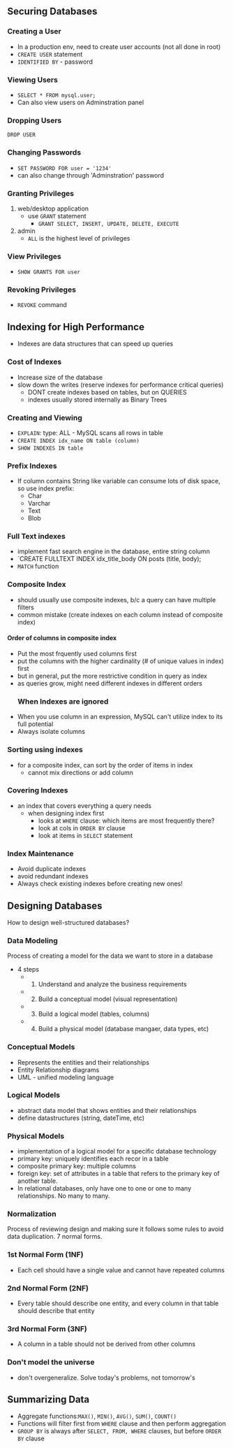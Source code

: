 ## Securing Databases
### Creating a User
- In a production env, need to create user accounts (not all done in root)
- `CREATE USER` statement
- `IDENTIFIED BY` - password
### Viewing Users
- `SELECT * FROM mysql.user;`
- Can also view users on Adminstration panel
### Dropping Users
`DROP USER`
### Changing Passwords
- `SET PASSWORD FOR user = '1234'`
- can also change through 'Adminstration' password
### Granting Privileges
1. web/desktop application
    - use `GRANT` statement
      - `GRANT SELECT, INSERT, UPDATE, DELETE, EXECUTE`
2. admin
   - `ALL` is the highest level of privileges
### View Privileges
- `SHOW GRANTS FOR user`
### Revoking Privileges
- `REVOKE` command
## Indexing for High Performance
- Indexes are data structures that can speed up queries
### Cost of Indexes
- Increase size of the database
- slow down the writes (reserve indexes for performance critical queries)
  - DONT create indexes based on tables, but on QUERIES
  - indexes usually stored internally as Binary Trees
### Creating and Viewing
- `EXPLAIN`: type: ALL - MySQL scans all rows in table
- `CREATE INDEX idx_name ON table (column)`
- `SHOW INDEXES IN table`
### Prefix Indexes
- If column contains String like variable can consume lots of disk space, so use index prefix:
  - Char
  - Varchar
  - Text
  - Blob
### Full Text indexes
- implement fast search engine in the database, entire string column
- `CREATE FULLTEXT INDEX idx_title_body ON posts (title, body);
- `MATCH` function
### Composite Index
- should usually use composite indexes, b/c a query can have multiple filters
- common mistake (create indexes on each column instead of composite index)
#### Order of columns in composite index
- Put the most frquently used columns first
- put the columns with the higher cardinality (# of unique values in index) first
- but in general, put the more restrictive condition in query as index
- as queries grow, might need different indexes in different orders
  ### When Indexes are ignored
- When you use column in an expression, MySQL can't utilize index to its full potential
- Always isolate columns
### Sorting using indexes
- for a composite index, can sort by the order of items in index
  - cannot mix directions or add column
### Covering Indexes
- an index that covers everything a query needs
  - when designing index first
    - looks at `WHERE` clause: which items are most frequently there?
    - look at cols in `ORDER BY` clause
    - look at items in `SELECT` statement
### Index Maintenance
- Avoid duplicate indexes
- avoid redundant indexes
- Always check existing indexes before creating new ones!

## Designing Databases
How to design well-structured databases?
### Data Modeling
Process of creating a model for the data we want to store in a database
- 4 steps
  - 1. Understand and analyze the business requirements
  - 2. Build a conceptual model (visual representation)
  - 3. Build a logical model (tables, columns)
  - 4. Build a physical model (database mangaer, data types, etc)
### Conceptual Models
- Represents the entities and their relationships
- Entity Relationship diagrams
- UML - unified modeling language
### Logical Models
- abstract data model that shows entities and their relationships
- define datastructures (string, dateTime, etc)
### Physical Models
- implementation of a logical model for a specific database technology
- primary key: uniquely identifies each recor in a table
- composite primary key: multiple columns 
- foreign key: set of attributes in a table that refers to the primary key of another table. 
- In relational databases, only have one to one or one to many relationships. No many to many.
### Normalization
Process of reviewing design and making sure it follows some rules to avoid data duplication. 7 normal forms.
### 1st Normal Form (1NF)
- Each cell should have a single value and cannot have repeated columns
### 2nd Normal Form (2NF)
- Every table should describe one entity, and every column in that table should describe that entity
### 3rd Normal Form (3NF)
- A column in a table should not be derived from other columns
### Don't model the universe
- don't overgeneralize. Solve today's problems, not tomorrow's
## Summarizing Data
- Aggregate functions:`MAX()`, `MIN()`, `AVG()`, `SUM()`, `COUNT()`
- Functions will filter first from `WHERE` clause and then perform aggregation
- `GROUP BY` is always after `SELECT, FROM, WHERE` clauses, but before `ORDER BY` clause